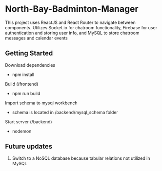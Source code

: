 # North-Bay-Badminton-Manager
This project uses ReactJS and React Router to navigate between components. Utilizes Socket.io for chatroom functionality, Firebase for user authentication and storing user info, and MySQL to store chatroom messages and calendar events 

## Getting Started

Download dependencies
* npm install

Build (/frontend)
* npm run build

Import schema to mysql workbench
* schema is located in /backend/mysql_schema folder

Start server (/backend)
* nodemon

## Future updates
1. Switch to a NoSQL database because tabular relations not utilized in MySQL
